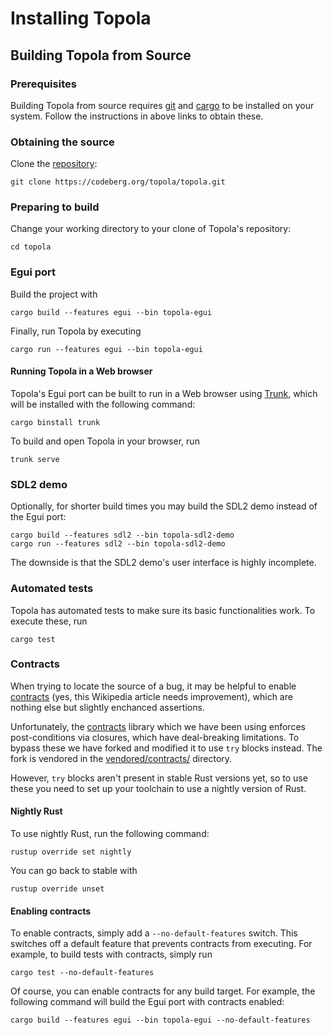 # Installing Topola

## Building Topola from Source

### Prerequisites

Building Topola from source requires
[git](https://git-scm.com/book/en/v2/Getting-Started-Installing-Git) and
[cargo](https://doc.rust-lang.org/cargo/getting-started/installation.html)
to be installed on your system. Follow the instructions in above links
to obtain these.

### Obtaining the source

Clone the [repository](https://codeberg.org/topola/topola):

    git clone https://codeberg.org/topola/topola.git

### Preparing to build

Change your working directory to your clone of Topola's repository:

    cd topola

### Egui port

Build the project with

    cargo build --features egui --bin topola-egui

Finally, run Topola by executing

    cargo run --features egui --bin topola-egui

#### Running Topola in a Web browser

Topola's Egui port can be built to run in a Web browser using
[Trunk](https://trunkrs.dev/), which will be installed with the
following command:

    cargo binstall trunk

To build and open Topola in your browser, run

    trunk serve

### SDL2 demo

Optionally, for shorter build times you may build the SDL2 demo instead
of the Egui port:

    cargo build --features sdl2 --bin topola-sdl2-demo
    cargo run --features sdl2 --bin topola-sdl2-demo

The downside is that the SDL2 demo's user interface is highly incomplete.

### Automated tests

Topola has automated tests to make sure its basic functionalities work.
To execute these, run

    cargo test

### Contracts

When trying to locate the source of a bug, it may be helpful to enable
[contracts](https://en.wikipedia.org/wiki/Design_by_contract) (yes, this
Wikipedia article needs improvement), which are nothing else but
slightly enchanced assertions.

Unfortunately, the
[contracts](https://docs.rs/contracts/latest/contracts/) library which
we have been using enforces post-conditions via closures, which have
deal-breaking limitations. To bypass these we have forked and modified it
to use `try` blocks instead. The fork is vendored in the
[vendored/contracts/](vendored/contracts/) directory.

However, `try` blocks aren't present in stable Rust versions yet, so to
use these you need to set up your toolchain to use a nightly version of
Rust.

#### Nightly Rust

To use nightly Rust, run the following command:

    rustup override set nightly

You can go back to stable with

    rustup override unset

#### Enabling contracts

To enable contracts, simply add a `--no-default-features` switch. This
switches off a default feature that prevents contracts from executing.
For example, to build tests with contracts, simply run

    cargo test --no-default-features

Of course, you can enable contracts for any build target. For example,
the following command will build the Egui port with contracts enabled:

    cargo build --features egui --bin topola-egui --no-default-features
